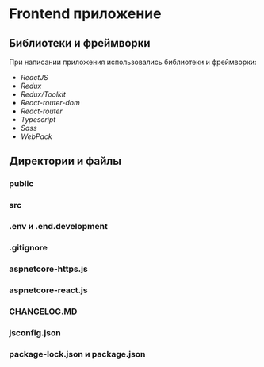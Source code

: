 # Frontend приложение

## Библиотеки и фреймворки

При написании приложения использовались библиотеки и фреймворки:
- *ReactJS*
- *Redux*
- *Redux/Toolkit*
- *React-router-dom*
- *React-router*
- *Typescript*
- *Sass*
- *WebPack*

## Директории и файлы

### public

### src

### .env и .end.development

### .gitignore

### aspnetcore-https.js

### aspnetcore-react.js

### CHANGELOG.MD

### jsconfig.json

### package-lock.json и package.json

### 
